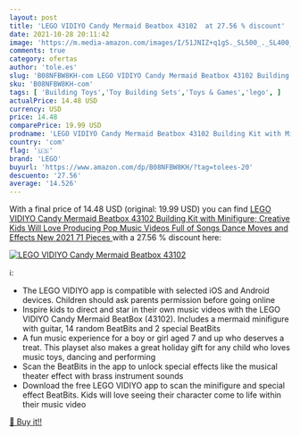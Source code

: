 ```yaml
---
layout: post
title: 'LEGO VIDIYO Candy Mermaid Beatbox 43102  at 27.56 % discount'
date: 2021-10-28 20:11:42
image: 'https://m.media-amazon.com/images/I/51JNIZ+q1gS._SL500_._SL400_.jpg'
comments: true
category: ofertas
author: 'tole.es'
slug: 'B08NFBW8KH-com LEGO VIDIYO Candy Mermaid Beatbox 43102 Building Kit with...'
sku: 'B08NFBW8KH-com'
tags: [ 'Building Toys','Toy Building Sets','Toys & Games','lego', ]
actualPrice: 14.48 USD
currency: USD
price: 14.48
comparePrice: 19.99 USD
prodname: 'LEGO VIDIYO Candy Mermaid Beatbox 43102 Building Kit with Minifigure; Creative Kids Will Love Producing Pop Music Videos Full of Songs  Dance Moves and Effects  New 2021  71 Pieces '
country: 'com'
flag: '🇺🇸'
brand: 'LEGO'
buyurl: 'https://www.amazon.com/dp/B08NFBW8KH/?tag=tolees-20'
descuento: '27.56'
average: '14.526'
---
```


With a final price of 14.48 USD (original: 19.99 USD) you can find [LEGO VIDIYO Candy Mermaid Beatbox 43102 Building Kit with Minifigure; Creative Kids Will Love Producing Pop Music Videos Full of Songs  Dance Moves and Effects  New 2021  71 Pieces ](https://www.amazon.com/dp/B08NFBW8KH/?tag=tolees-20) with a  27.56 % discount here:

[![LEGO VIDIYO Candy Mermaid Beatbox 43102 ](https://m.media-amazon.com/images/I/51JNIZ+q1gS._SL500_._SL400_.jpg)](https://www.amazon.com/dp/B08NFBW8KH/?tag=tolees-20)

ℹ️:

- The LEGO VIDIYO app is compatible with selected iOS and Android devices. Children should ask parents permission before going online
- Inspire kids to direct and star in their own music videos with the LEGO VIDIYO Candy Mermaid BeatBox (43102). Includes a mermaid minifigure with guitar, 14 random BeatBits and 2 special BeatBits
- A fun music experience for a boy or girl aged 7 and up who deserves a treat. This playset also makes a great holiday gift for any child who loves music toys, dancing and performing
- Scan the BeatBits in the app to unlock special effects like the musical theater effect with brass instrument sounds
- Download the free LEGO VIDIYO app to scan the minifigure and special effect BeatBits. Kids will love seeing their character come to life within their music video

[🛒 Buy it!!](https://www.amazon.com/dp/B08NFBW8KH/?tag=tolees-20)
